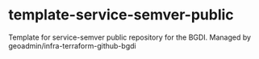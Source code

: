 # template-service-semver-public
Template for service-semver public repository for the BGDI. Managed by geoadmin/infra-terraform-github-bgdi
